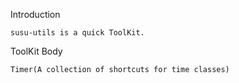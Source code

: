 Introduction

    susu-utils is a quick ToolKit.

ToolKit Body

    Timer(A collection of shortcuts for time classes)
